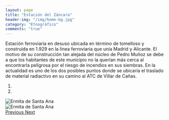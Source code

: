 ```yaml
---
layout: page
title: "Estación del Záncara"
header-img: "/img/home-bg.jpg"
category: "Etnográfico"
comments: "true"
---
```



Estación ferroviaria en desuso ubicada en término de tomelloso y construida en 1.929 en la línea ferroviaria que unía Madrid y Alicante. El motivo de su construcción tan alejada del núcleo de Pedro Muñoz se debe a que los habitantes de este municipio no la querían más cerca al encontrarla peligrosa por el riesgo de incendios en sus siembras. En la actualidad es uno de los dos posibles puntos donde se ubicaría el traslado de material radiactivo en su camino al ATC de Villar de Cañas.



<div id="myCarousel" class="carousel slide" data-ride="carousel">
  <!-- Indicators -->
  <ol class="carousel-indicators">
    <li data-target="#myCarousel" data-slide-to="0" class="active"></li>    <li data-target="#myCarousel" data-slide-to="1"></li>
  </ol>
  <!-- Wrapper for slides -->
  <div class="carousel-inner" role="listbox">
    <div class="item active">
      <img src="{{ site.github.url }}/img/ermita-de-santa-ana-1.jpg" alt="Ermita de Santa Ana">
    </div>
    <div class="item">
      <img src="{{ site.github.url }}/img/ermita-de-santa-ana-2.jpg" alt="Ermita de Santa Ana">
    </div>
  <!-- Left and right controls -->
  <a class="left carousel-control" href="#myCarousel" role="button" data-slide="prev">
    <span class="glyphicon glyphicon-chevron-left" aria-hidden="true"></span>
    <span class="sr-only">Previous</span>
  </a>
  <a class="right carousel-control" href="#myCarousel" role="button" data-slide="next">
    <span class="glyphicon glyphicon-chevron-right" aria-hidden="true"></span>
    <span class="sr-only">Next</span>
  </a>
</div>


